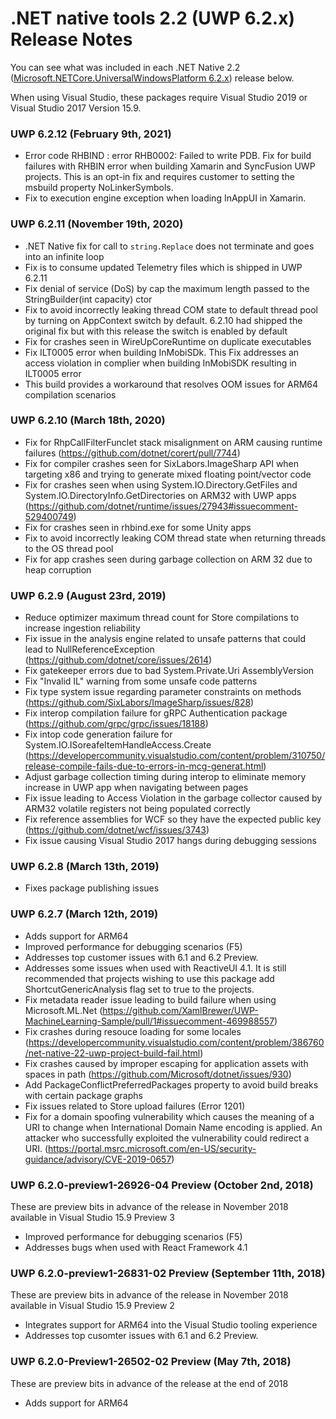 # .NET native tools 2.2 (UWP 6.2.x) Release Notes

You can see what was included in each .NET Native 2.2 ([Microsoft.NETCore.UniversalWindowsPlatform 6.2.x](https://www.nuget.org/packages/Microsoft.NETCore.UniversalWindowsPlatform)) release below.

When using Visual Studio, these packages require Visual Studio 2019 or Visual Studio 2017 Version 15.9.

### UWP 6.2.12 (February 9th, 2021)
- Error code RHBIND : error RHB0002: Failed to write PDB. Fix for build failures with RHBIN error when building Xamarin and SyncFusion UWP projects. This is an opt-in fix and requires customer to setting the msbuild property NoLinkerSymbols.
- Fix to execution engine exception when loading InAppUI in Xamarin.

### UWP 6.2.11 (November 19th, 2020)
-	.NET Native fix for call to `string.Replace` does not terminate and goes into an infinite loop 
-	Fix is to consume updated Telemetry files which is shipped in UWP 6.2.11
- Fix denial of service (DoS) by cap the maximum length passed to the StringBuilder(int capacity) ctor
- Fix to avoid incorrectly leaking thread COM state to default thread pool by turning on AppContext switch by default. 6.2.10 had shipped the original fix but with this release the switch is enabled by default
- Fix for crashes seen in WireUpCoreRuntime on duplicate executables
- Fix ILT0005 error when building InMobiSDk. This Fix addresses an access violation in complier when building InMobiSDK resulting in ILT0005 error
- This build provides a workaround that resolves OOM issues for ARM64 compilation scenarios

### UWP 6.2.10 (March 18th, 2020)
- Fix for RhpCallFilterFunclet stack misalignment on ARM causing runtime failures
(https://github.com/dotnet/corert/pull/7744)
- Fix for compiler crashes seen for SixLabors.ImageSharp API when targeting x86 and trying to generate mixed floating point/vector code
- Fix for crashes seen when using System.IO.Directory.GetFiles and System.IO.DirectoryInfo.GetDirectories on ARM32 with UWP apps 
(https://github.com/dotnet/runtime/issues/27943#issuecomment-529400749)
- Fix for crashes seen in rhbind.exe for some Unity apps
- Fix to avoid incorrectly leaking COM thread state when returning threads to the OS thread pool
-	Fix for app crashes seen during garbage collection on ARM 32 due to heap corruption

### UWP 6.2.9 (August 23rd, 2019)

- Reduce optimizer maximum thread count for Store compilations to increase ingestion reliability
- Fix issue in the analysis engine related to unsafe patterns that could lead to NullReferenceException (https://github.com/dotnet/core/issues/2614)
- Fix gatekeeper errors due to bad System.Private.Uri AssemblyVersion
- Fix "Invalid IL" warning from some unsafe code patterns
- Fix type system issue regarding parameter constraints on methods (https://github.com/SixLabors/ImageSharp/issues/828)
- Fix interop compilation failure for gRPC Authentication package (https://github.com/grpc/grpc/issues/18188)
- Fix intop code generation failure for System.IO.ISoreafeItemHandleAccess.Create (https://developercommunity.visualstudio.com/content/problem/310750/release-compile-fails-due-to-errors-in-mcg-generat.html)
- Adjust garbage collection timing during interop to eliminate memory increase in UWP app when navigating between pages
- Fix issue leading to Access Violation in the garbage collector caused by ARM32 volatile registers not being populated correctly
- Fix reference assemblies for WCF so they have the expected public key (https://github.com/dotnet/wcf/issues/3743)
- Fix issue causing Visual Studio 2017 hangs during debugging sessions

### UWP 6.2.8 (March 13th, 2019)
- Fixes package publishing issues

### UWP 6.2.7 (March 12th, 2019)
- Adds support for ARM64
- Improved performance for debugging scenarios (F5)
- Addresses top customer issues with 6.1 and 6.2 Preview.
- Addresses some issues when used with ReactiveUI 4.1. It is still recommended that projects wishing to use this package add ShortcutGenericAnalysis flag set to true to the projects.
- Fix metadata reader issue leading to build failure when using Microsoft.ML.Net (https://github.com/XamlBrewer/UWP-MachineLearning-Sample/pull/1#issuecomment-469988557)
- Fix crashes during resouce loading for some locales (https://developercommunity.visualstudio.com/content/problem/386760/net-native-22-uwp-project-build-fail.html)
- Fix crashes caused by improper escaping for application assets with spaces in path (https://github.com/Microsoft/dotnet/issues/930)
- Add PackageConflictPreferredPackages property to avoid build breaks with certain package graphs
- Fix issues related to Store upload failures (Error 1201)
- Fix for a domain spoofing vulnerability which causes the meaning of a URI to change when International Domain Name encoding is applied. An attacker who successfully exploited the vulnerability could redirect a URI. (https://portal.msrc.microsoft.com/en-US/security-guidance/advisory/CVE-2019-0657)


### UWP 6.2.0-preview1-26926-04 Preview (October 2nd, 2018) 
These are preview bits in advance of the release in November 2018 available in Visual Studio 15.9 Preview 3
- Improved performance for debugging scenarios (F5)
- Addresses bugs when used with React Framework 4.1 

### UWP 6.2.0-preview1-26831-02 Preview (September 11th, 2018) 
These are preview bits in advance of the release in November 2018 available in Visual Studio 15.9 Preview 2
- Integrates support for ARM64 into the Visual Studio tooling experience
- Addresses top cusomter issues with 6.1 and 6.2 Preview.

### UWP 6.2.0-Preview1-26502-02 Preview (May 7th, 2018) 
These are preview bits in advance of the release at the end of 2018
- Adds support for ARM64
